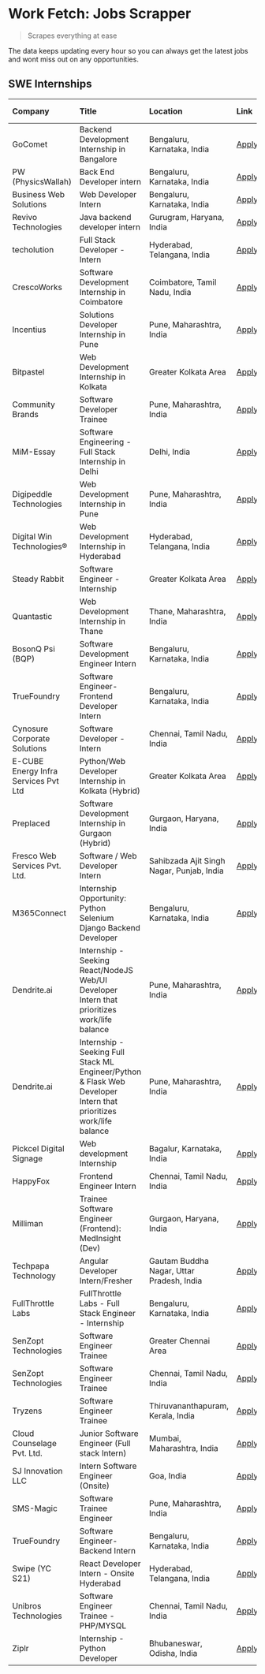# Work Fetch: Jobs Scrapper
> Scrapes everything at ease

The data keeps updating every hour so you can always get the latest jobs and wont miss out on any opportunities.

## SWE Internships
<!--START_SECTION:workfetch-->
| Company                              | Title                                                                                                              | Location                                  | Link                                                                                                                                                                                                                                                                                                                          | Date Posted   |
|:-------------------------------------|:-------------------------------------------------------------------------------------------------------------------|:------------------------------------------|:------------------------------------------------------------------------------------------------------------------------------------------------------------------------------------------------------------------------------------------------------------------------------------------------------------------------------|:--------------|
| GoComet                              | Backend Development Internship in Bangalore                                                                        | Bengaluru, Karnataka, India               | [Apply](https://in.linkedin.com/jobs/view/backend-development-internship-in-bangalore-at-gocomet-3908958124?position=45&pageNum=0&refId=370qPsBwN4PQKezlh2QuTQ%3D%3D&trackingId=nS4K88GkiECKYEG7k6N7cg%3D%3D&trk=public_jobs_jserp-result_search-card)                                                                        | 2024-04-23    |
| PW (PhysicsWallah)                   | Back End Developer intern                                                                                          | Bengaluru, Karnataka, India               | [Apply](https://in.linkedin.com/jobs/view/back-end-developer-intern-at-pw-physicswallah-3907293630?position=28&pageNum=0&refId=370qPsBwN4PQKezlh2QuTQ%3D%3D&trackingId=DVipipthUZPNQJkcRyfIeQ%3D%3D&trk=public_jobs_jserp-result_search-card)                                                                                 | 2024-04-22    |
| Business Web Solutions               | Web Developer Intern                                                                                               | Bengaluru, Karnataka, India               | [Apply](https://in.linkedin.com/jobs/view/web-developer-intern-at-business-web-solutions-3906717928?position=15&pageNum=0&refId=370qPsBwN4PQKezlh2QuTQ%3D%3D&trackingId=lSz3BVDM3MPJwMF4vv7hwA%3D%3D&trk=public_jobs_jserp-result_search-card)                                                                                | 2024-04-20    |
| Revivo Technologies                  | Java backend developer intern                                                                                      | Gurugram, Haryana, India                  | [Apply](https://in.linkedin.com/jobs/view/java-backend-developer-intern-at-revivo-technologies-3906034446?position=23&pageNum=0&refId=370qPsBwN4PQKezlh2QuTQ%3D%3D&trackingId=wEtTcwU6OI5jJ5MMetSo6w%3D%3D&trk=public_jobs_jserp-result_search-card)                                                                          | 2024-04-19    |
| techolution                          | Full Stack Developer - Intern                                                                                      | Hyderabad, Telangana, India               | [Apply](https://in.linkedin.com/jobs/view/full-stack-developer-intern-at-techolution-3904814977?position=22&pageNum=0&refId=370qPsBwN4PQKezlh2QuTQ%3D%3D&trackingId=OUUHdjCmKRSkE2GzoFkaSw%3D%3D&trk=public_jobs_jserp-result_search-card)                                                                                    | 2024-04-18    |
| CrescoWorks                          | Software Development Internship in Coimbatore                                                                      | Coimbatore, Tamil Nadu, India             | [Apply](https://in.linkedin.com/jobs/view/software-development-internship-in-coimbatore-at-crescoworks-3904327953?position=5&pageNum=0&refId=370qPsBwN4PQKezlh2QuTQ%3D%3D&trackingId=HACNb1L13ifhY0LhQU7k5A%3D%3D&trk=public_jobs_jserp-result_search-card)                                                                   | 2024-04-17    |
| Incentius                            | Solutions Developer Internship in Pune                                                                             | Pune, Maharashtra, India                  | [Apply](https://in.linkedin.com/jobs/view/solutions-developer-internship-in-pune-at-incentius-3904329499?position=12&pageNum=0&refId=370qPsBwN4PQKezlh2QuTQ%3D%3D&trackingId=sxvzTWTLkXjlIPT5xNjcig%3D%3D&trk=public_jobs_jserp-result_search-card)                                                                           | 2024-04-17    |
| Bitpastel                            | Web Development Internship in Kolkata                                                                              | Greater Kolkata Area                      | [Apply](https://in.linkedin.com/jobs/view/web-development-internship-in-kolkata-at-bitpastel-3903194722?position=53&pageNum=0&refId=370qPsBwN4PQKezlh2QuTQ%3D%3D&trackingId=Z8W8Off976JpXsSsnHBcbw%3D%3D&trk=public_jobs_jserp-result_search-card)                                                                            | 2024-04-16    |
| Community Brands                     | Software Developer Trainee                                                                                         | Pune, Maharashtra, India                  | [Apply](https://in.linkedin.com/jobs/view/software-developer-trainee-at-community-brands-3899630827?position=13&pageNum=0&refId=370qPsBwN4PQKezlh2QuTQ%3D%3D&trackingId=3E2SM31%2BfQDHrD26VFE9Hg%3D%3D&trk=public_jobs_jserp-result_search-card)                                                                              | 2024-04-15    |
| MiM-Essay                            | Software Engineering - Full Stack Internship in Delhi                                                              | Delhi, India                              | [Apply](https://in.linkedin.com/jobs/view/software-engineering-full-stack-internship-in-delhi-at-mim-essay-3901647332?position=18&pageNum=0&refId=370qPsBwN4PQKezlh2QuTQ%3D%3D&trackingId=xq6KTae%2F25bwTFFx1EFK7Q%3D%3D&trk=public_jobs_jserp-result_search-card)                                                            | 2024-04-15    |
| Digipeddle Technologies              | Web Development Internship in Pune                                                                                 | Pune, Maharashtra, India                  | [Apply](https://in.linkedin.com/jobs/view/web-development-internship-in-pune-at-digipeddle-technologies-3898605884?position=34&pageNum=0&refId=370qPsBwN4PQKezlh2QuTQ%3D%3D&trackingId=0%2BWFFe4q0CeVOyopy9GQBw%3D%3D&trk=public_jobs_jserp-result_search-card)                                                               | 2024-04-13    |
| Digital Win Technologies®            | Web Development Internship in Hyderabad                                                                            | Hyderabad, Telangana, India               | [Apply](https://in.linkedin.com/jobs/view/web-development-internship-in-hyderabad-at-digital-win-technologies%C2%AE-3893193501?position=44&pageNum=0&refId=370qPsBwN4PQKezlh2QuTQ%3D%3D&trackingId=P4hac9gkcIH9oKBb%2BiH1lA%3D%3D&trk=public_jobs_jserp-result_search-card)                                                   | 2024-04-10    |
| Steady Rabbit                        | Software Engineer - Internship                                                                                     | Greater Kolkata Area                      | [Apply](https://in.linkedin.com/jobs/view/software-engineer-internship-at-steady-rabbit-3885171077?position=4&pageNum=0&refId=370qPsBwN4PQKezlh2QuTQ%3D%3D&trackingId=qfPzepuczUz8FQw9oV7%2BoQ%3D%3D&trk=public_jobs_jserp-result_search-card)                                                                                | 2024-04-08    |
| Quantastic                           | Web Development Internship in Thane                                                                                | Thane, Maharashtra, India                 | [Apply](https://in.linkedin.com/jobs/view/web-development-internship-in-thane-at-quantastic-3888221292?position=55&pageNum=0&refId=370qPsBwN4PQKezlh2QuTQ%3D%3D&trackingId=THn8iA6LmwGCQdzxnNntZQ%3D%3D&trk=public_jobs_jserp-result_search-card)                                                                             | 2024-04-08    |
| BosonQ Psi (BQP)                     | Software Development Engineer Intern                                                                               | Bengaluru, Karnataka, India               | [Apply](https://in.linkedin.com/jobs/view/software-development-engineer-intern-at-bosonq-psi-bqp-3888328596?position=20&pageNum=0&refId=370qPsBwN4PQKezlh2QuTQ%3D%3D&trackingId=WdD3rLPke3Q8eRt69iCGUw%3D%3D&trk=public_jobs_jserp-result_search-card)                                                                        | 2024-04-06    |
| TrueFoundry                          | Software Engineer- Frontend Developer Intern                                                                       | Bengaluru, Karnataka, India               | [Apply](https://in.linkedin.com/jobs/view/software-engineer-frontend-developer-intern-at-truefoundry-3887320206?position=10&pageNum=0&refId=370qPsBwN4PQKezlh2QuTQ%3D%3D&trackingId=Iz6qzI9GdUK6N75E0Cbpmw%3D%3D&trk=public_jobs_jserp-result_search-card)                                                                    | 2024-04-05    |
| Cynosure Corporate Solutions         | Software Developer -Intern                                                                                         | Chennai, Tamil Nadu, India                | [Apply](https://in.linkedin.com/jobs/view/software-developer-intern-at-cynosure-corporate-solutions-3884767755?position=14&pageNum=0&refId=370qPsBwN4PQKezlh2QuTQ%3D%3D&trackingId=ASqYtxYFzKv9flzf6VWkCg%3D%3D&trk=public_jobs_jserp-result_search-card)                                                                     | 2024-04-04    |
| E-CUBE Energy Infra Services Pvt Ltd | Python/Web Developer Internship in Kolkata (Hybrid)                                                                | Greater Kolkata Area                      | [Apply](https://in.linkedin.com/jobs/view/python-web-developer-internship-in-kolkata-hybrid-at-e-cube-energy-infra-services-pvt-ltd-3882160442?position=6&pageNum=0&refId=370qPsBwN4PQKezlh2QuTQ%3D%3D&trackingId=fQo31ENWxLf3WfWhYYV5ng%3D%3D&trk=public_jobs_jserp-result_search-card)                                      | 2024-04-02    |
| Preplaced                            | Software Development Internship in Gurgaon (Hybrid)                                                                | Gurgaon, Haryana, India                   | [Apply](https://in.linkedin.com/jobs/view/software-development-internship-in-gurgaon-hybrid-at-preplaced-3880567870?position=19&pageNum=0&refId=370qPsBwN4PQKezlh2QuTQ%3D%3D&trackingId=aCypMqTlbDPp%2FvQabQJNIA%3D%3D&trk=public_jobs_jserp-result_search-card)                                                              | 2024-04-01    |
| Fresco Web Services Pvt. Ltd.        | Software / Web Developer Intern                                                                                    | Sahibzada Ajit Singh Nagar, Punjab, India | [Apply](https://in.linkedin.com/jobs/view/software-web-developer-intern-at-fresco-web-services-pvt-ltd-3880552598?position=47&pageNum=0&refId=370qPsBwN4PQKezlh2QuTQ%3D%3D&trackingId=7gzypE9r925TGdK2IuU5Tg%3D%3D&trk=public_jobs_jserp-result_search-card)                                                                  | 2024-04-01    |
| M365Connect                          | Internship Opportunity: Python Selenium Django Backend Developer                                                   | Bengaluru, Karnataka, India               | [Apply](https://in.linkedin.com/jobs/view/internship-opportunity-python-selenium-django-backend-developer-at-m365connect-3868219387?position=60&pageNum=0&refId=370qPsBwN4PQKezlh2QuTQ%3D%3D&trackingId=dCvQf9uSaFeFDuBMstkCYQ%3D%3D&trk=public_jobs_jserp-result_search-card)                                                | 2024-03-24    |
| Dendrite.ai                          | Internship - Seeking React/NodeJS Web/UI Developer Intern that prioritizes work/life balance                       | Pune, Maharashtra, India                  | [Apply](https://in.linkedin.com/jobs/view/internship-seeking-react-nodejs-web-ui-developer-intern-that-prioritizes-work-life-balance-at-dendrite-ai-3853583200?position=27&pageNum=0&refId=370qPsBwN4PQKezlh2QuTQ%3D%3D&trackingId=zJHBnIFuQcP4f9%2FCsCLxjA%3D%3D&trk=public_jobs_jserp-result_search-card)                   | 2024-03-12    |
| Dendrite.ai                          | Internship - Seeking Full Stack ML Engineer/Python & Flask Web Developer Intern that prioritizes work/life balance | Pune, Maharashtra, India                  | [Apply](https://in.linkedin.com/jobs/view/internship-seeking-full-stack-ml-engineer-python-flask-web-developer-intern-that-prioritizes-work-life-balance-at-dendrite-ai-3853583202?position=59&pageNum=0&refId=370qPsBwN4PQKezlh2QuTQ%3D%3D&trackingId=uzPvSDsj7plpe2DSxTA4Ag%3D%3D&trk=public_jobs_jserp-result_search-card) | 2024-03-12    |
| Pickcel Digital Signage              | Web development Internship                                                                                         | Bagalur, Karnataka, India                 | [Apply](https://in.linkedin.com/jobs/view/web-development-internship-at-pickcel-digital-signage-3849506118?position=46&pageNum=0&refId=370qPsBwN4PQKezlh2QuTQ%3D%3D&trackingId=EXc7TiCwPZ%2B5zPkIdwh2eg%3D%3D&trk=public_jobs_jserp-result_search-card)                                                                       | 2024-03-08    |
| HappyFox                             | Frontend Engineer Intern                                                                                           | Chennai, Tamil Nadu, India                | [Apply](https://in.linkedin.com/jobs/view/frontend-engineer-intern-at-happyfox-3848357951?position=42&pageNum=0&refId=370qPsBwN4PQKezlh2QuTQ%3D%3D&trackingId=GeLl2nFHG5UK1h2VmQKO4g%3D%3D&trk=public_jobs_jserp-result_search-card)                                                                                          | 2024-03-07    |
| Milliman                             | Trainee Software Engineer (Frontend): MedInsight (Dev)                                                             | Gurgaon, Haryana, India                   | [Apply](https://in.linkedin.com/jobs/view/trainee-software-engineer-frontend-medinsight-dev-at-milliman-3792874280?position=8&pageNum=0&refId=370qPsBwN4PQKezlh2QuTQ%3D%3D&trackingId=4qtn%2ByrN%2FawBhiAw%2By0sPg%3D%3D&trk=public_jobs_jserp-result_search-card)                                                            | 2024-03-01    |
| Techpapa Technology                  | Angular Developer Intern/Fresher                                                                                   | Gautam Buddha Nagar, Uttar Pradesh, India | [Apply](https://in.linkedin.com/jobs/view/angular-developer-intern-fresher-at-techpapa-technology-3834305862?position=50&pageNum=0&refId=370qPsBwN4PQKezlh2QuTQ%3D%3D&trackingId=WF2%2FbYSPag17jhs4Wc9opg%3D%3D&trk=public_jobs_jserp-result_search-card)                                                                     | 2024-02-20    |
| FullThrottle Labs                    | FullThrottle Labs - Full Stack Engineer - Internship                                                               | Bengaluru, Karnataka, India               | [Apply](https://in.linkedin.com/jobs/view/fullthrottle-labs-full-stack-engineer-internship-at-fullthrottle-labs-3829636016?position=49&pageNum=0&refId=370qPsBwN4PQKezlh2QuTQ%3D%3D&trackingId=PwM%2Fb4jRVwFpqgyZVmrybw%3D%3D&trk=public_jobs_jserp-result_search-card)                                                       | 2024-02-17    |
| SenZopt Technologies                 | Software Engineer Trainee                                                                                          | Greater Chennai Area                      | [Apply](https://in.linkedin.com/jobs/view/software-engineer-trainee-at-senzopt-technologies-3827688781?position=26&pageNum=0&refId=370qPsBwN4PQKezlh2QuTQ%3D%3D&trackingId=aTpsqFIR7xMJ%2FAK2t6lzww%3D%3D&trk=public_jobs_jserp-result_search-card)                                                                           | 2024-02-12    |
| SenZopt Technologies                 | Software Engineer Trainee                                                                                          | Chennai, Tamil Nadu, India                | [Apply](https://in.linkedin.com/jobs/view/software-engineer-trainee-at-senzopt-technologies-3827686880?position=41&pageNum=0&refId=370qPsBwN4PQKezlh2QuTQ%3D%3D&trackingId=20d7K4zSBLiUBlaY7HLmsw%3D%3D&trk=public_jobs_jserp-result_search-card)                                                                             | 2024-02-12    |
| Tryzens                              | Software Engineer Trainee                                                                                          | Thiruvananthapuram, Kerala, India         | [Apply](https://in.linkedin.com/jobs/view/software-engineer-trainee-at-tryzens-3809363491?position=29&pageNum=0&refId=370qPsBwN4PQKezlh2QuTQ%3D%3D&trackingId=GMDRk9amtE8cUpzjGHOSOw%3D%3D&trk=public_jobs_jserp-result_search-card)                                                                                          | 2024-01-18    |
| Cloud Counselage Pvt. Ltd.           | Junior Software Engineer (Full stack Intern)                                                                       | Mumbai, Maharashtra, India                | [Apply](https://in.linkedin.com/jobs/view/junior-software-engineer-full-stack-intern-at-cloud-counselage-pvt-ltd-3803132814?position=21&pageNum=0&refId=370qPsBwN4PQKezlh2QuTQ%3D%3D&trackingId=rZ6PZxUmQsU%2FETvXykme%2Fg%3D%3D&trk=public_jobs_jserp-result_search-card)                                                    | 2024-01-11    |
| SJ Innovation LLC                    | Intern Software Engineer (Onsite)                                                                                  | Goa, India                                | [Apply](https://in.linkedin.com/jobs/view/intern-software-engineer-onsite-at-sj-innovation-llc-3799959011?position=36&pageNum=0&refId=370qPsBwN4PQKezlh2QuTQ%3D%3D&trackingId=%2BDhHIfnvdeTEQP9YdDYPKA%3D%3D&trk=public_jobs_jserp-result_search-card)                                                                        | 2024-01-11    |
| SMS-Magic                            | Software Trainee Engineer                                                                                          | Pune, Maharashtra, India                  | [Apply](https://in.linkedin.com/jobs/view/software-trainee-engineer-at-sms-magic-3761409781?position=24&pageNum=0&refId=370qPsBwN4PQKezlh2QuTQ%3D%3D&trackingId=LyYqRwlq5%2BW5r1L3J4EI6Q%3D%3D&trk=public_jobs_jserp-result_search-card)                                                                                      | 2023-11-16    |
| TrueFoundry                          | Software Engineer-Backend Intern                                                                                   | Bengaluru, Karnataka, India               | [Apply](https://in.linkedin.com/jobs/view/software-engineer-backend-intern-at-truefoundry-3779508170?position=25&pageNum=0&refId=370qPsBwN4PQKezlh2QuTQ%3D%3D&trackingId=bwJ%2F%2FZvc2362ssXSGxZjXQ%3D%3D&trk=public_jobs_jserp-result_search-card)                                                                           | 2023-11-10    |
| Swipe (YC S21)                       | React Developer Intern - Onsite Hyderabad                                                                          | Hyderabad, Telangana, India               | [Apply](https://in.linkedin.com/jobs/view/react-developer-intern-onsite-hyderabad-at-swipe-yc-s21-3737600089?position=32&pageNum=0&refId=370qPsBwN4PQKezlh2QuTQ%3D%3D&trackingId=uHer7ITZhhVxF2d1YWoPtA%3D%3D&trk=public_jobs_jserp-result_search-card)                                                                       | 2023-10-13    |
| Unibros Technologies                 | Software Engineer Trainee - PHP/MYSQL                                                                              | Chennai, Tamil Nadu, India                | [Apply](https://in.linkedin.com/jobs/view/software-engineer-trainee-php-mysql-at-unibros-technologies-3656599241?position=30&pageNum=0&refId=370qPsBwN4PQKezlh2QuTQ%3D%3D&trackingId=N3lMXILtK1bv81gNgq%2BIjQ%3D%3D&trk=public_jobs_jserp-result_search-card)                                                                 | 2023-06-12    |
| Ziplr                                | Internship - Python Developer                                                                                      | Bhubaneswar, Odisha, India                | [Apply](https://in.linkedin.com/jobs/view/internship-python-developer-at-ziplr-3645677592?position=57&pageNum=0&refId=370qPsBwN4PQKezlh2QuTQ%3D%3D&trackingId=8k9B66WPDIiWC8otiw%2B1nw%3D%3D&trk=public_jobs_jserp-result_search-card)                                                                                        | 2023-06-02    |
<!--END_SECTION:workfetch-->
